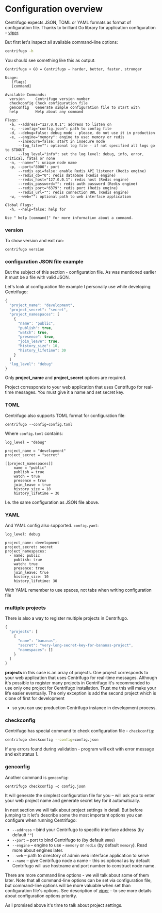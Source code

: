 # Configuration overview

Centrifugo expects JSON, TOML or YAML formats as format of configuration file.
Thanks to brilliant Go library for application configuration - [viper](https://github.com/spf13/viper).

But first let's inspect all available command-line options:

```bash
centrifugo -h
```

You should see something like this as output:

```
Centrifuge + GO = Centrifugo – harder, better, faster, stronger

Usage:
   [flags]
   [command]

Available Commands:
  version     Centrifugo version number
  checkconfig Check configuration file
  genconfig   Generate simple configuration file to start with
  help        Help about any command

Flags:
  -a, --address="127.0.0.1": address to listen on
  -c, --config="config.json": path to config file
  -d, --debug=false: debug mode - please, do not use it in production
  -e, --engine="memory": engine to use: memory or redis
      --insecure=false: start in insecure mode
      --log_file="": optional log file - if not specified all logs go to STDOUT
      --log_level="info": set the log level: debug, info, error, critical, fatal or none
  -n, --name="": unique node name
  -p, --port="8000": port
      --redis_api=false: enable Redis API listener (Redis engine)
      --redis_db="0": redis database (Redis engine)
      --redis_host="127.0.0.1": redis host (Redis engine)
      --redis_password="": redis auth password (Redis engine)
      --redis_port="6379": redis port (Redis engine)
      --redis_url="": redis connection URL (Redis engine)
  -w, --web="": optional path to web interface application

Global Flags:
  -h, --help=false: help for

Use " help [command]" for more information about a command.
```

### version

To show version and exit run:

```
centrifugo version
```

### configuration JSON file example

But the subject of this section - configuration file. As was mentioned earlier it must be a file with valid JSON.

Let's look at configuration file example I personally use while developing Centrifugo:

```javascript
{
  "project_name": "development",
  "project_secret": "secret",
  "project_namespaces": [
    {
      "name": "public",
      "publish": true,
      "watch": true,
      "presence": true,
      "join_leave": true,
      "history_size": 10,
      "history_lifetime": 30
    }
  ]
  "log_level": "debug"
}
```

Only **project_name** and **project_secret** options are required.

Project corresponds to your web application that uses Centrifugo for real-time messages. You must give it a name
and set secret key.

### TOML

Centrifugo also supports TOML format for configuration file:

```
centrifugo --config=config.toml
```

Where `config.toml` contains:

```
log_level = "debug"

project_name = "development"
project_secret = "secret"

[[project_namespaces]]
    name = "public"
    publish = true
    watch = true
    presence = true
    join_leave = true
    history_size = 10
    history_lifetime = 30
```

I.e. the same configuration as JSON file above.

### YAML

And YAML config also supported. `config.yaml`:

```
log_level: debug

project_name: development
project_secret: secret
project_namespaces:
  - name: public
    publish: true
    watch: true
    presence: true
    join_leave: true
    history_size: 10
    history_lifetime: 30
```

With YAML remember to use spaces, not tabs when writing configuration file

### multiple projects

There is also a way to register multiple projects in Centrifugo.

```javascript
{
  "projects": [
    {
      "name": "bananas",
      "secret": "very-long-secret-key-for-bananas-project",
      "namespaces": []
    }
  ]
}
```

**projects** in this case is an array of projects. One project corresponds to your web application that
uses Centrifugo for real-time messages. Although it's possible to register many projects in Centrifugo
it's recommended to use only one project for Centrifugo installation. Trust me this will make your life
easier eventually. The only exception is add the second project which is clone of first for development
- so you can use production Centrifugo instance in development process.

### checkconfig

Centrifugo has special command to check configuration file - `checkconfig`:

```bash
centrifugo checkconfig --config=config.json
```

If any errors found during validation - program will exit with error message and exit status 1.

### genconfig

Another command is `genconfig`:

```
centrifugo checkconfig -c config.json
```

It will generate the simplest configuration file for you – will ask you to enter your web project name and
generate secret key for it automatically.



In next section we will talk about project settings in detail. But before jumping to it
let's describe some the most important options you can configure when running Centrifugo:

* `--address` – bind your Centrifugo to specific interface address (by default `""`)
* `--port` – port to bind Centrifugo to (by default `8000`)
* `--engine` – engine to use - `memory` or `redis` (by default `memory`). Read more about engines later.
* `--web` – path to directory of admin web interface application to serve
* `--name` – give Centrifugo node a name - this os optional as by default Centrifugo will use hostname and port number to construct node name.

There are more command line options - we will talk about some of them later. Note that all command-line options can
be set via configuration file, but command-line options will be more valuable when set than configuration file's options.
See description of [viper](https://github.com/spf13/viper) – to see more details about configuration options priority.

As I promised above it's time to talk about project settings.